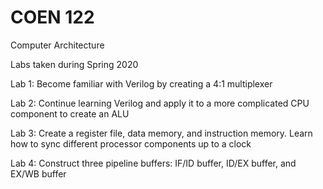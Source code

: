 # COEN 122

Computer Architecture

Labs taken during Spring 2020

Lab 1: Become familiar with Verilog by creating a 4:1 multiplexer

Lab 2: Continue learning Verilog and apply it to a more complicated CPU component to create an ALU

Lab 3: Create a register file, data memory, and instruction memory. Learn how to sync different processor components up to a clock

Lab 4: Construct three pipeline buffers: IF/ID buffer, ID/EX buffer, and EX/WB buffer
